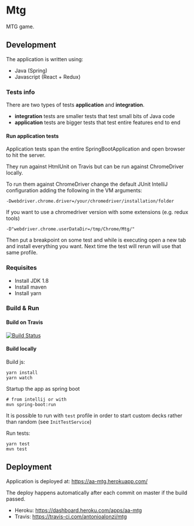 # Mtg

MTG game.



## Development

The application is written using:
 * Java (Spring)
 * Javascript (React + Redux)


### Tests info

There are two types of tests **application** and **integration**.

 * **integration** tests are smaller tests that test small bits of Java code
 * **application** tests are bigger tests that test entire features end to end

#### Run application tests

Application tests span the entire SpringBootApplication and open browser to hit the server.

They run against HtmlUnit on Travis but can be run against ChromeDriver locally.

To run them against ChromeDriver change the default JUnit IntelliJ configuration adding the following in the VM arguments:

    -Dwebdriver.chrome.driver=/your/chromedriver/installation/folder

If you want to use a chromedriver version with some extensions (e.g. redux tools)

    -D"webdriver.chrome.userDataDir=/tmp/Chrome/Mtg/"

Then put a breakpoint on some test and while is executing open a new tab and install everything you want.
Next time the test will rerun will use that same profile.


### Requisites

 * Install JDK 1.8
 * Install maven
 * Install yarn

### Build & Run

#### Build on Travis

[![Build Status](https://travis-ci.com/antonioalonzi/mtg.svg?branch=master)](https://travis-ci.com/antonioalonzi/mtg)

#### Build locally
    
Build js:

    yarn install
    yarn watch
    
Startup the app as spring boot

    # from intellij or with
    mvn spring-boot:run
    
It is possible to run with `test` profile in order to start custom decks rather than random (see `InitTestService`)

Run tests:
    
    yarn test
    mvn test

## Deployment

Application is deployed at: https://aa-mtg.herokuapp.com/

The deploy happens automatically after each commit on master if the build passed. 

 * Heroku: https://dashboard.heroku.com/apps/aa-mtg
 * Travis: https://travis-ci.com/antonioalonzi/mtg
